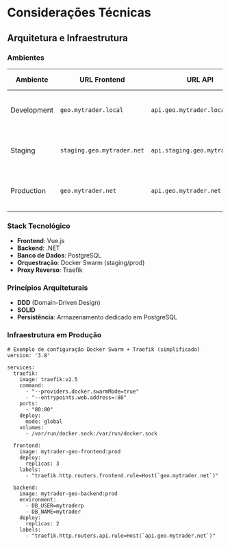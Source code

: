 # Considerações Técnicas

## Arquitetura e Infraestrutura

### Ambientes
| Ambiente    | URL Frontend              | URL API                     | Banco de Dados       |
|-------------|---------------------------|-----------------------------|----------------------|
| Development | `geo.mytrader.local`      | `api.geo.mytrader.local`    | User: `mytrader-d`<br>DB: `mytrader` |
| Staging     | `staging.geo.mytrader.net`| `api.staging.geo.mytrader.net` | User: `mytrader-s`<br>DB: `mytrader` |
| Production  | `geo.mytrader.net`        | `api.geo.mytrader.net`      | User: `mytrader-p`<br>DB: `mytrader` |

### Stack Tecnológico
- **Frontend**: Vue.js
- **Backend**: .NET
- **Banco de Dados**: PostgreSQL
- **Orquestração**: Docker Swarm (staging/prod)
- **Proxy Reverso**: Traefik

### Princípios Arquiteturais
- **DDD** (Domain-Driven Design)
- **SOLID**
- **Persistência**: Armazenamento dedicado em PostgreSQL

### Infraestrutura em Produção
```docker
# Exemplo de configuração Docker Swarm + Traefik (simplificado)
version: '3.8'

services:
  traefik:
    image: traefik:v2.5
    command:
      - "--providers.docker.swarmMode=true"
      - "--entrypoints.web.address=:80"
    ports:
      - "80:80"
    deploy:
      mode: global
    volumes:
      - /var/run/docker.sock:/var/run/docker.sock

  frontend:
    image: mytrader-geo-frontend:prod
    deploy:
      replicas: 3
    labels:
      - "traefik.http.routers.frontend.rule=Host(`geo.mytrader.net`)"

  backend:
    image: mytrader-geo-backend:prod
    environment:
      - DB_USER=mytraderp
      - DB_NAME=mytrader
    deploy:
      replicas: 2
    labels:
      - "traefik.http.routers.api.rule=Host(`api.geo.mytrader.net`)"